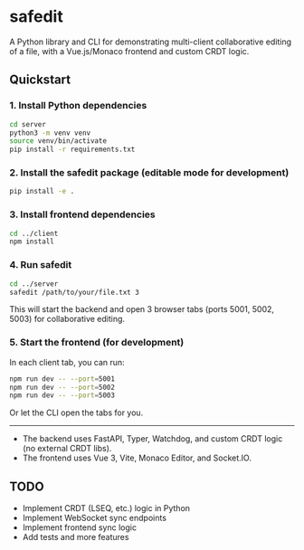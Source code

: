 # safedit

A Python library and CLI for demonstrating multi-client collaborative editing of a file, with a Vue.js/Monaco frontend and custom CRDT logic.

## Quickstart

### 1. Install Python dependencies

```sh
cd server
python3 -m venv venv
source venv/bin/activate
pip install -r requirements.txt
```

### 2. Install the safedit package (editable mode for development)

```sh
pip install -e .
```

### 3. Install frontend dependencies

```sh
cd ../client
npm install
```

### 4. Run safedit

```sh
cd ../server
safedit /path/to/your/file.txt 3
```

This will start the backend and open 3 browser tabs (ports 5001, 5002, 5003) for collaborative editing.

### 5. Start the frontend (for development)

In each client tab, you can run:

```sh
npm run dev -- --port=5001
npm run dev -- --port=5002
npm run dev -- --port=5003
```

Or let the CLI open the tabs for you.

---

- The backend uses FastAPI, Typer, Watchdog, and custom CRDT logic (no external CRDT libs).
- The frontend uses Vue 3, Vite, Monaco Editor, and Socket.IO.

## TODO
- Implement CRDT (LSEQ, etc.) logic in Python
- Implement WebSocket sync endpoints
- Implement frontend sync logic
- Add tests and more features
